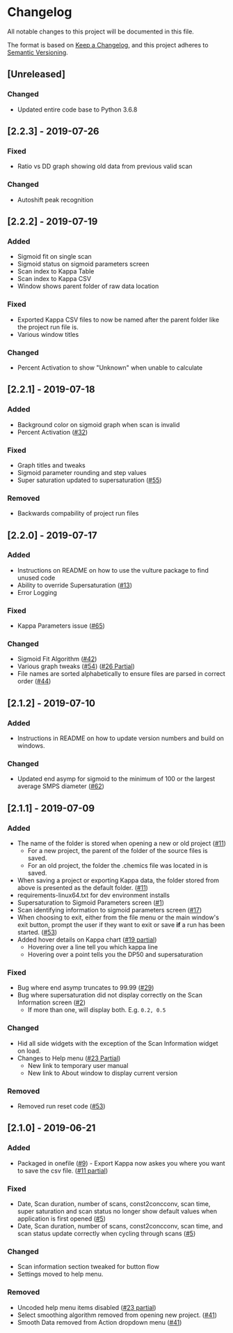 # Changelog
All notable changes to this project will be documented in this file.

The format is based on [Keep a Changelog](https://keepachangelog.com/en/1.0.0/),
and this project adheres to [Semantic Versioning](https://semver.org/spec/v2.0.0.html).

<!--
### Added for new features.
### Fixed for any bug fixes.
### Changed for changes in existing functionality.
### Deprecated for soon-to-be removed features.
### Removed for now removed features.
### Security in case of vulnerabilities.
([#](https://gitlab.bucknell.edu/nrr004/Chemics/issues/))
-->


## [Unreleased]
### Changed
- Updated entire code base to Python 3.6.8


## [2.2.3] - 2019-07-26
### Fixed
- Ratio vs DD graph showing old data from previous valid scan

### Changed
- Autoshift peak recognition


## [2.2.2] - 2019-07-19
### Added
- Sigmoid fit on single scan
- Sigmoid status on sigmoid parameters screen
- Scan index to Kappa Table
- Scan index to Kappa CSV
- Window shows parent folder of raw data location

### Fixed
- Exported Kappa CSV files to now be named after the parent folder like the project run file is.
- Various window titles

### Changed
- Percent Activation to show "Unknown" when unable to calculate


## [2.2.1] - 2019-07-18
### Added 
- Background color on sigmoid graph when scan is invalid
- Percent Activation ([#32](https://gitlab.bucknell.edu/nrr004/Chemics/issues/32))

### Fixed 
- Graph titles and tweaks
- Sigmoid parameter rounding and step values
- Super saturation updated to supersaturation ([#55](https://gitlab.bucknell.edu/nrr004/Chemics/issues/55))

### Removed
- Backwards compability of project run files


## [2.2.0] - 2019-07-17
### Added
- Instructions on README on how to use the vulture package to find unused code
- Ability to override Supersaturation ([#13](https://gitlab.bucknell.edu/nrr004/Chemics/issues/13))
- Error Logging

### Fixed
- Kappa Parameters issue ([#65](https://gitlab.bucknell.edu/nrr004/Chemics/issues/65))

### Changed
- Sigmoid Fit Algorithm ([#42](https://gitlab.bucknell.edu/nrr004/Chemics/issues/42))
- Various graph tweaks  ([#54](https://gitlab.bucknell.edu/nrr004/Chemics/issues/54)) ([#26 Partial](https://gitlab.bucknell.edu/nrr004/Chemics/issues/26))
- File names are sorted alphabetically to ensure files are parsed in correct order ([#44](https://gitlab.bucknell.edu/nrr004/Chemics/issues/44))


## [2.1.2] - 2019-07-10
### Added 
- Instructions in README on how to update version numbers and build on windows.

### Changed
- Updated end asymp for sigmoid to the minimum of 100 or the largest average SMPS diameter ([#62](https://gitlab.bucknell.edu/nrr004/Chemics/issues/62))


## [2.1.1] - 2019-07-09
### Added
- The name of the folder is stored when opening a new or old project ([#11](https://gitlab.bucknell.edu/nrr004/Chemics/issues/11))
  - For a new project, the parent of the folder of the 
    source files is saved.
  - For an old project, the folder the .chemics file was located
    in is saved.
- When saving a project or exporting Kappa data, the folder stored from above is presented as the default folder. ([#11](https://gitlab.bucknell.edu/nrr004/Chemics/issues/11))
- requirements-linux64.txt for dev environment installs
- Supersaturation to Sigmoid Parameters screen ([#1](https://gitlab.bucknell.edu/nrr004/Chemics/issues/1))
- Scan identifying information to sigmoid parameters screen ([#17](https://gitlab.bucknell.edu/nrr004/Chemics/issues/17))
- When choosing to exit, either from the file menu or the main window's exit button, prompt the user if they want to exit or save **if** a run has been started. ([#53](https://gitlab.bucknell.edu/nrr004/Chemics/issues/53))
- Added hover details on Kappa chart ([#19 partial](https://gitlab.bucknell.edu/nrr004/Chemics/issues/19))
  - Hovering over a line tell you which kappa line
  - Hovering over a point tells you the DP50 and supersaturation

### Fixed
- Bug where end asymp truncates to 99.99 ([#29](https://gitlab.bucknell.edu/nrr004/Chemics/issues/29))
- Bug where supersaturation did not display correctly on the Scan Information screen ([#2](https://gitlab.bucknell.edu/nrr004/Chemics/issues/2))
  - If more than one, will display both.  E.g. `0.2, 0.5`

### Changed
- Hid all side widgets with the exception of the Scan Information 
  widget on load.
- Changes to Help menu ([#23 Partial](https://gitlab.bucknell.edu/nrr004/Chemics/issues/23))
  - New link to temporary user manual
  - New link to About window to display current version

### Removed
- Removed run reset code ([#53](https://gitlab.bucknell.edu/nrr004/Chemics/issues/53))


## [2.1.0] - 2019-06-21
### Added
- Packaged in onefile ([#9](https://gitlab.bucknell.edu/nrr004/Chemics/issues/9))
                            - Export Kappa now askes you where you want to save the csv file. ([#11 partial](https://gitlab.bucknell.edu/nrr004/Chemics/issues/11))

### Fixed
- Date, Scan duration, number of scans, const2concconv, scan time, super saturation and scan status no longer show default values when application is first opened ([#5](https://gitlab.bucknell.edu/nrr004/Chemics/issues/5))
- Date, Scan duration, number of scans, const2concconv, scan time, and scan status update correctly when cycling through scans ([#5](https://gitlab.bucknell.edu/nrr004/Chemics/issues/5))

### Changed
- Scan information section tweaked for button flow
- Settings moved to help menu.

### Removed
- Uncoded help menu items disabled ([#23 partial](https://gitlab.bucknell.edu/nrr004/Chemics/issues/23))
- Select smoothing algorithm removed from opening new project. ([#41](https://gitlab.bucknell.edu/nrr004/Chemics/issues/41))
- Smooth Data removed from Action dropdown menu ([#41](https://gitlab.bucknell.edu/nrr004/Chemics/issues/41))
